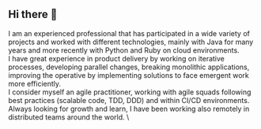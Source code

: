 ## Hi there 👋

I am an experienced professional that has participated in a wide variety of
projects and worked with different technologies, mainly with Java for many years
and more recently with Python and Ruby on cloud environments.\
I have great experience in product delivery by working on iterative processes,
developing parallel changes, breaking monolithic applications, improving the
operative by implementing solutions to face emergent work more efficiently.\
I consider myself an agile practitioner, working with
agile squads following best practices (scalable code, TDD, DDD) and within CI/CD
environments.\
Always looking for growth and learn, I have been working also remotely in distributed teams around
the world. \
